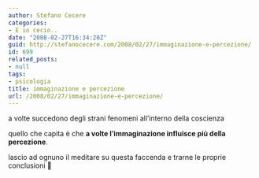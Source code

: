 ```yaml
---
author: Stefano Cecere
categories:
- E io cecio..
date: "2008-02-27T16:34:20Z"
guid: http://stefanocecere.com/2008/02/27/immaginazione-e-percezione/
id: 699
related_posts:
- null
tags:
- psicologia
title: immaginazione e percezione
url: /2008/02/27/immaginazione-e-percezione/
---
```


a volte succedono degli strani fenomeni all&#8217;interno della coscienza

quello che capita è che **a volte l&#8217;immaginazione influisce più della percezione**.

lascio ad ognuno il meditare su questa faccenda e trarne le proprie conclusioni 🙂